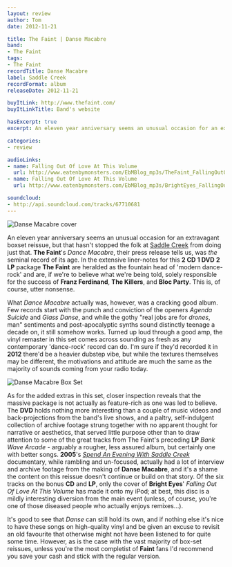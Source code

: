 ```yaml
---
layout: review
author: Tom
date: 2012-11-21

title: The Faint | Danse Macabre
band:
- The Faint
tags:
- The Faint
recordTitle: Danse Macabre
label: Saddle Creek
recordFormat: album
releaseDate: 2012-11-21

buyItLink: http://www.thefaint.com/
buyItLinkTitle: Band's website

hasExcerpt: true
excerpt: An eleven year anniversary seems an unusual occasion for an extravagant box-set reissue, but that hasn't stopped the folks at Saddle Creek from doing just that.

categories:
- review

audioLinks:
- name: Falling Out Of Love At This Volume
  url: http://www.eatenbymonsters.com/EbMBlog_mp3s/TheFaint_FallingOutOfLoveAtThisVolume.mp3
- name: Falling Out Of Love At This Volume
  url: http://www.eatenbymonsters.com/EbMBlog_mp3s/BrightEyes_FallingOutOfLoveAtThisVolume.mp3

soundcloud:
- http://api.soundcloud.com/tracks/67710681
---
```


![Danse Macabre cover](http://www.eatenbymonsters.com/wp-content/uploads/2012/11/DanseMacabre-cover-292x300.jpg)

An eleven year anniversary seems an unusual occasion for an extravagant boxset reissue, but that hasn't stopped the folk at [Saddle Creek](http://saddle-creek.com/) from doing just that. **The Faint**'s _Dance Macabre_, their press release tells us, was _the_ seminal record of its age. In the extensive liner-notes for this **2 CD** **1 DVD** **2 LP** package **The Faint** are heralded as the fountain head of 'modern dance-rock' and are, if we're to believe what we're being told, solely responsible for the success of **Franz Ferdinand**, **The Killers**, and **Bloc Party**. This is, of course, utter nonsense.

What _Dance Macabre_ actually was, however, was a cracking good album. Few records start with the punch and conviction of the openers _Agenda Suicide_ and _Glass Danse_, and while the gothy "real jobs are for _drones_, man" sentiments and post-apocalyptic synths sound distinctly teenage a decade on, it still somehow works. Turned up loud through a good amp, the vinyl remaster in this set comes across sounding as fresh as any contemporary 'dance-rock' record can do. I'm sure if they'd recorded it in **2012** there'd be a heavier dubstep vibe, but while the textures themselves may be different, the motivations and attitude are much the same as the majority of sounds coming from your radio today.

![Danse Macabre Box Set](http://www.eatenbymonsters.com/wp-content/uploads/2012/11/Faint_Danse_Macabre_Layout-150x150.jpg)

As for the added extras in this set, closer inspection reveals that the massive package is not actually as feature-rich as one was led to believe. The **DVD** holds nothing more interesting than a couple of music videos and back-projections from the band's live shows, and a paltry, self-indulgent collection of archive footage strung together with no apparent thought for narrative or aesthetics, that served little purpose other than to draw attention to some of the great tracks from The Faint's preceding **LP** _Bank Wave Arcade_ - arguably a rougher, less assured album, but certainly one with better songs. **2005**'s [_Spend An Evening With Saddle Creek_](http://uk.imdb.com/title/tt0483808/) documentary, while rambling and un-focused, actually had a lot of interview and archive footage from the making of **Danse Macabre**, and it's a shame the content on this reissue doesn't continue or build on that story. Of the six tracks on the bonus **CD** and **LP**, only the cover of **Bright Eyes**' *Falling Out Of Love At This Volume* has made it onto my iPod; at best, this disc is a mildly interesting diversion from the main event (unless, of course, you're one of those diseased people who actually enjoys remixes...).

It's good to see that *Danse* can still hold its own, and if nothing else it's nice to have these songs on high-quality vinyl and be given an excuse to revisit an old favourite that otherwise might not have been listened to for quite some time. However, as is the case with the vast majority of box-set reissues, unless you're the most completist of **Faint** fans I'd recommend you save your cash and stick with the regular version.
